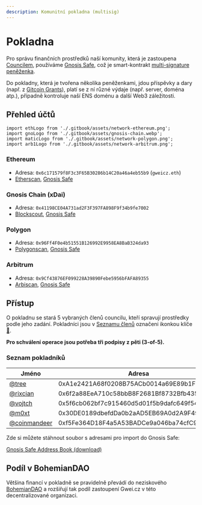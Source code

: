 ```yaml
---
description: Komunitní pokladna (multisig)
---
```


# Pokladna

Pro správu finančních prostředků naší komunity, která je zastoupena [Councilem](./council), používáme [Gnosis Safe](https://gnosis-safe.io/), což je smart-kontrakt [multi-signature peněženka](https://bankless.cz/studium/co-to-je-multisignature-wallet).

Do pokladny, která je tvořena několika peněženkami, jdou příspěvky a dary (např. z [Gitcoin Grants](https://gitcoin.co/grants/)), platí se z ní různé výdaje (např. server, doména atp.), případně kontroluje naší ENS doménu a další Web3 záležitosti.

## Přehled účtů

```mdx-code-block
import ethLogo from './.gitbook/assets/network-ethereum.png';
import gnoLogo from './.gitbook/assets/gnosis-chain.webp';
import maticLogo from './.gitbook/assets/network-polygon.png';
import arb1Logo from './.gitbook/assets/network-arbitrum.png';
```

### Ethereum<img src={ethLogo} alt="" className="inline-image" />

* Adresa: `0x6c171579f8F3c3F65B30286b14C20a46a4eb55b9` (`gweicz.eth`)
* [Etherscan](https://etherscan.io/address/0x6c171579f8F3c3F65B30286b14C20a46a4eb55b9), [Gnosis Safe](https://app.safe.global/eth:0x6c171579f8F3c3F65B30286b14C20a46a4eb55b9)

### Gnosis Chain (xDai)<img src={gnoLogo} alt="" className="inline-image" />

* Adresa: `0x41198CE04A731ad2F3F397FA898F9f34b9fe7002`
* [Blockscout](https://blockscout.com/xdai/mainnet/address/0x41198CE04A731ad2F3F397FA898F9f34b9fe7002/transactions), [Gnosis Safe](https://app.safe.global/gno:0x41198CE04A731ad2F3F397FA898F9f34b9fe7002)

### Polygon<img src={maticLogo} alt="" className="inline-image" />

* Adresa: `0x96Ff4F0e4b51551B126992E9958EA8BaB324da93`
* [Polygonscan](https://polygonscan.com/address/0x96Ff4F0e4b51551B126992E9958EA8BaB324da93), [Gnosis Safe](https://app.safe.global/matic:0x96Ff4F0e4b51551B126992E9958EA8BaB324da93)

### Arbitrum<img src={arb1Logo} alt="" className="inline-image" />

* Adresa: `0x9Cf43876EF099228A39890Febe5956bFAFA89355`
* [Arbiscan](https://arbiscan.io/address/0x9Cf43876EF099228A39890Febe5956bFAFA89355), [Gnosis Safe](https://app.safe.global/arb1:0x9Cf43876EF099228A39890Febe5956bFAFA89355)

## Přístup

O pokladnu se stará 5 vybraných členů councilu, kteří spravují prostředky podle jeho zadání. Pokladníci jsou v [Seznamu členů](./#seznam-clenu-15) označeni ikonkou klíče [🔑](https://emojipedia.org/key/).

**Pro schválení operace jsou potřeba tři podpisy z pěti (3-of-5).**

### Seznam pokladníků

| Jméno                                               | Adresa                                     |
| --------------------------------------------------- | ------------------------------------------ |
| [@tree](https://forum.gwei.cz/u/tree)               | 0xA1e2421A68f0208B75ACb0014a69E89b1F7492ea |
| [@rixcian](https://forum.gwei.cz/u/rixcian)         | 0x6f2a88EeA710c58bbB8F2681Bf8732Bfb4350062 |
| [@vojtch](https://forum.gwei.cz/u/vojtch)           | 0x5f6cb062bf7c915460d5d01f5b9dafc649f54155 |
| [@m0xt](https://forum.gwei.cz/u/m0xt)               | 0x30DE0189dbefdDa0b2aAD5EB69A0d2A9F49eCD04 |
| [@coinmandeer](https://forum.gwei.cz/u/coinmandeer) | 0xf5Fe364D18F4a5A53BADCe9a046ba74cfC97f6Fb |

Zde si můžete stáhnout soubor s adresami pro import do Gnosis Safe:

[Gnosis Safe Address Book (download)](./.gitbook/assets/gweicz-gnosis-safe-address-book.csv)

## Podíl v BohemianDAO

Většina financí v pokladně se pravidelně převádí do neziskového [BohemianDAO](http://bohemiandao.cz/) a rozšiřují tak podíl zastoupení Gwei.cz v této decentralizované organizaci.

